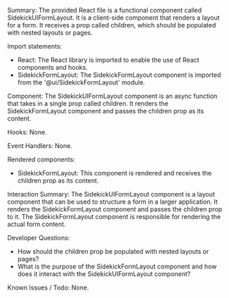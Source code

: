 Summary:
The provided React file is a functional component called SidekickUIFormLayout. It is a client-side component that renders a layout for a form. It receives a prop called children, which should be populated with nested layouts or pages.

Import statements:
- React: The React library is imported to enable the use of React components and hooks.
- SidekickFormLayout: The SidekickFormLayout component is imported from the '@ui/SidekickFormLayout' module.

Component:
The SidekickUIFormLayout component is an async function that takes in a single prop called children. It renders the SidekickFormLayout component and passes the children prop as its content.

Hooks:
None.

Event Handlers:
None.

Rendered components:
- SidekickFormLayout: This component is rendered and receives the children prop as its content.

Interaction Summary:
The SidekickUIFormLayout component is a layout component that can be used to structure a form in a larger application. It renders the SidekickFormLayout component and passes the children prop to it. The SidekickFormLayout component is responsible for rendering the actual form content.

Developer Questions:
- How should the children prop be populated with nested layouts or pages?
- What is the purpose of the SidekickFormLayout component and how does it interact with the SidekickUIFormLayout component?

Known Issues / Todo:
None.